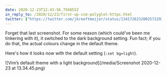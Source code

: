 ```yaml
---
date: 2020-12-23T12:43:56.756855Z
in_reply_to: /2020/12/23/first-up-vim-polyglot-https.html
twitter: ["https://twitter.com/jkreeftmeijer/status/1341726232002572293"]
---
```

Forget that last screenshot. For some reason (which could've been me tinkering with it), it switched to the dark background setting. Fun fact; if you do that, the actual colours change in the default theme.

Here's how it looks now with the default setting (`:set bg=light`).

![Vim’s default theme with a light background](/media/Screenshot 2020-12-23 at 13.34.45.png)
